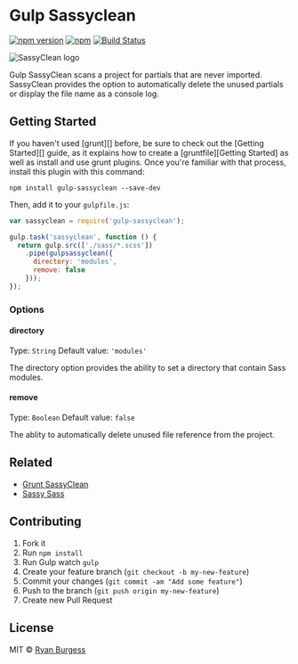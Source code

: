 # Gulp Sassyclean

[![npm version](https://badge.fury.io/js/gulp-sassyclean.svg)](http://badge.fury.io/js/gulp-sassyclean) [![npm](https://img.shields.io/npm/dm/gulp-sassyclean.svg)](https://github.com/ryanburgess/gulp-sassyclean) [![Build Status](https://travis-ci.org/ryanburgess/gulp-sassyclean.svg?branch=master)](https://travis-ci.org/ryanburgess/gulp-sassyclean)

![SassyClean logo](https://raw.github.com/ryanburgess/gulp-sassyclean/master/sassyclean.png)

Gulp SassyClean scans a project for partials that are never imported. SassyClean provides the option to automatically delete the unused partials or display the file name as a console log.

## Getting Started

If you haven't used [grunt][] before, be sure to check out the [Getting Started][] guide, as it explains how to create a [gruntfile][Getting Started] as well as install and use grunt plugins. Once you're familiar with that process, install this plugin with this command:

` npm install gulp-sassyclean --save-dev `

Then, add it to your `gulpfile.js`:

```js
var sassyclean = require('gulp-sassyclean');

gulp.task('sassyclean', function () {
  return gulp.src(['./sass/*.scss'])
    .pipe(gulpsassyclean({
      directory: 'modules',
      remove: false
    }));
});
```

### Options

#### directory
Type: `String`
Default value: `'modules'`

The directory option provides the ability to set a directory that contain Sass modules.

#### remove
Type: `Boolean`
Default value: `false`

The ablity to automatically delete unused file reference from the project.

## Related
* [Grunt SassyClean](https://github.com/ryanburgess/grunt-sassyclean)
* [Sassy Sass](https://github.com/ryanburgess/sassysass)

## Contributing
1. Fork it
2. Run `npm install`
3. Run Gulp watch `gulp`
4. Create your feature branch (`git checkout -b my-new-feature`)
5. Commit your changes (`git commit -am "Add some feature"`)
6. Push to the branch (`git push origin my-new-feature`)
7. Create new Pull Request

## License
MIT © [Ryan Burgess](http://github.com/ryanburgess)
